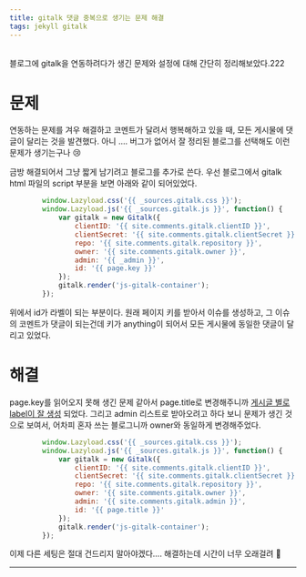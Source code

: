 ```yaml
---
title: gitalk 댓글 중복으로 생기는 문제 해결
tags: jekyll gitalk
---
```


<br/>
블로그에 gitalk을 연동하려다가 생긴 문제와 설정에 대해 간단히 정리해보았다.222 <br/>
<!--more-->

# 문제
연동하는 문제를 겨우 해결하고 코멘트가 달려서 행복해하고 있을 때, 모든 게시물에 댓글이 달리는 것을 발견했다.
아니 .... 버그가 없어서 잘 정리된 블로그를 선택해도 이런 문제가 생기는구나 😢

금방 해결되어서 그냥 짧게 남기려고 블로그를 추가로 쓴다. 우선 블로그에서 gitalk html 파일의 script 부분을 보면 아래와 같이 되어있었다.

```javascript
		window.Lazyload.css('{{ _sources.gitalk.css }}');
		window.Lazyload.js('{{ _sources.gitalk.js }}', function() {
			var gitalk = new Gitalk({
				clientID: '{{ site.comments.gitalk.clientID }}',
				clientSecret: '{{ site.comments.gitalk.clientSecret }}',
				repo: '{{ site.comments.gitalk.repository }}',
				owner: '{{ site.comments.gitalk.owner }}',
				admin: '{{ _admin }}',
				id: '{{ page.key }}'
			});
			gitalk.render('js-gitalk-container');
		});
```

위에서 id가 라벨이 되는 부분이다.
원래 페이지 키를 받아서 이슈를 생성하고, 그 이슈의 코멘트가 댓글이 되는건데 키가 anything이 되어서 모든 게시물에 동일한 댓글이 달리고 있었다.


# 해결

page.key를 읽어오지 못해 생긴 문제 같아서 page.title로 변경해주니까 [게시글 별로 label이 잘 생성](https://github.com/yenilee/yenilee.github.io/issues) 되었다.
그리고 admin 리스트로 받아오려고 하다 보니 문제가 생긴 것으로 보여서, 어차피 혼자 쓰는 블로그니까 owner와 동일하게 변경해주었다.

```javascript
		window.Lazyload.css('{{ _sources.gitalk.css }}');
		window.Lazyload.js('{{ _sources.gitalk.js }}', function() {
			var gitalk = new Gitalk({
				clientID: '{{ site.comments.gitalk.clientID }}',
				clientSecret: '{{ site.comments.gitalk.clientSecret }}',
				repo: '{{ site.comments.gitalk.repository }}',
				owner: '{{ site.comments.gitalk.owner }}',
				admin: '{{ site.comments.gitalk.admin }}',
				id: '{{ page.title }}'
			});
			gitalk.render('js-gitalk-container');
		});

```

이제 다른 세팅은 절대 건드리지 말아야겠다.... 해결하는데 시간이 너무 오래걸려 🥲

---
